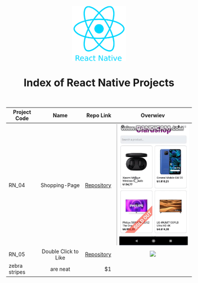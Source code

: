<p align="center">
  <img src="logo_rn.png" height="150" >
</p>

<h1 align="center">
  Index of React Native Projects
</h1>
<br />

| Project Code        | Name           | Repo Link  | Overwiev  |
| ------------------- |:--------------:| ----------:| :--------: |
| RN_04           | Shopping-Page  | [Repository](https://github.com/raymondaksu/Project-013-Shopping-Page-RN_04)  | <img src="img/shoppingPage.gif" > |
| RN_05           | Double Click to Like  | [Repository](https://github.com/raymondaksu/Project-014-ClickDouble-For-Like-RN_05)  | <img src="img/DoubleClickForLike.gif" > |
| zebra stripes       | are neat       |    $1      | |
